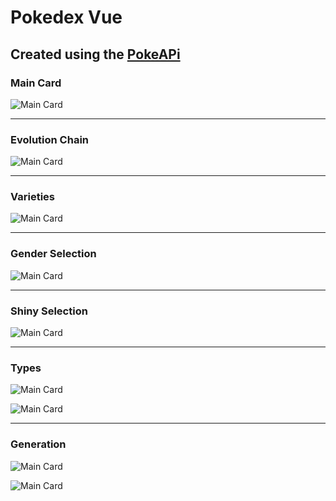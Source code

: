 # Pokedex Vue

<article>

## Created using the [PokeAPi](https://pokeapi.co/)

<div class="flex flex-col justify-center items-center w-full">

### Main Card
![Main Card](https://raw.githubusercontent.com/rogerparada/pokedex-vue/refs/heads/master/src/assets/images/Status/MainCard.png)

<hr class="w-full h-2 my-5 bg-blue-300"/>

### Evolution Chain
![Main Card](https://raw.githubusercontent.com/rogerparada/pokedex-vue/refs/heads/master/src/assets/images/Status/EvolutionChain.png)

<hr class="w-full h-2 my-5 bg-blue-300"/>

### Varieties
![Main Card](https://raw.githubusercontent.com/rogerparada/pokedex-vue/refs/heads/master/src/assets/images/Status/Varities.png)

<hr class="w-full h-2 my-5 bg-blue-300"/>

### Gender Selection
![Main Card](https://raw.githubusercontent.com/rogerparada/pokedex-vue/refs/heads/master/src/assets/images/Status/Gender.png)

<hr class="w-full h-2 my-5 bg-blue-300"/>

### Shiny Selection 
![Main Card](https://raw.githubusercontent.com/rogerparada/pokedex-vue/refs/heads/master/src/assets/images/Status/Shiny.png)

<hr class="w-full h-2 my-5 bg-blue-300"/>

### Types
<div class="border border-slate-200 my-5">
  
![Main Card](https://raw.githubusercontent.com/rogerparada/pokedex-vue/refs/heads/master/src/assets/images/Status/Types.png)
</div>

![Main Card](https://raw.githubusercontent.com/rogerparada/pokedex-vue/refs/heads/master/src/assets/images/Status/TypeList.png)

<hr class="w-full h-2 my-5 bg-blue-300"/>

### Generation
<div class="border border-slate-200 my-5">

![Main Card](https://raw.githubusercontent.com/rogerparada/pokedex-vue/refs/heads/master/src/assets/images/Status/Generations.png)

</div>

![Main Card](https://raw.githubusercontent.com/rogerparada/pokedex-vue/refs/heads/master/src/assets/images/Status/Generation.png)
</div>
</article>
